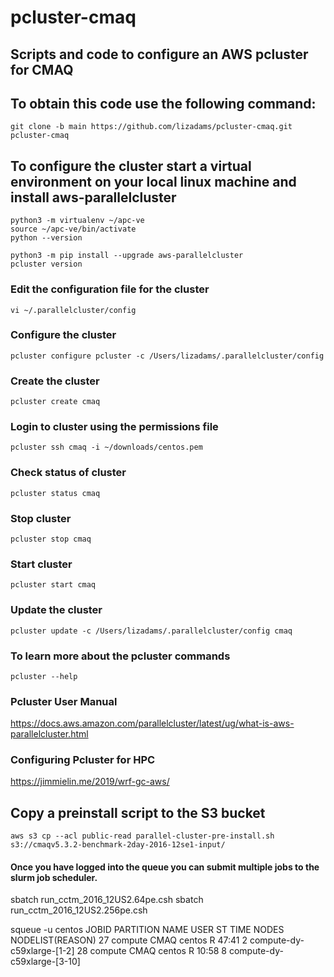 # pcluster-cmaq

## Scripts and code to configure an AWS pcluster for CMAQ

## To obtain this code use the following command:

```
git clone -b main https://github.com/lizadams/pcluster-cmaq.git pcluster-cmaq
```

## To configure the cluster start a virtual environment on your local linux machine and install aws-parallelcluster

```
python3 -m virtualenv ~/apc-ve
source ~/apc-ve/bin/activate
python --version

python3 -m pip install --upgrade aws-parallelcluster
pcluster version
```

### Edit the configuration file for the cluster

```
vi ~/.parallelcluster/config
```

### Configure the cluster

```
pcluster configure pcluster -c /Users/lizadams/.parallelcluster/config
```

### Create the cluster

```
pcluster create cmaq
```

### Login to cluster using the permissions file

```
pcluster ssh cmaq -i ~/downloads/centos.pem
```

### Check status of cluster

```
pcluster status cmaq
```

### Stop cluster

```
pcluster stop cmaq
```

### Start cluster

```
pcluster start cmaq
```

### Update the cluster

```
pcluster update -c /Users/lizadams/.parallelcluster/config cmaq
```

### To learn more about the pcluster commands

```
pcluster --help
```

### Pcluster User Manual
https://docs.aws.amazon.com/parallelcluster/latest/ug/what-is-aws-parallelcluster.html

### Configuring Pcluster for HPC
https://jimmielin.me/2019/wrf-gc-aws/

## Copy a preinstall script to the S3 bucket

```
aws s3 cp --acl public-read parallel-cluster-pre-install.sh s3://cmaqv5.3.2-benchmark-2day-2016-12se1-input/
```

#### Once you have logged into the queue you can submit multiple jobs to the slurm job scheduler.

sbatch run_cctm_2016_12US2.64pe.csh
sbatch run_cctm_2016_12US2.256pe.csh

squeue -u centos
             JOBID PARTITION     NAME     USER ST       TIME  NODES NODELIST(REASON) 
                27   compute     CMAQ   centos  R      47:41      2 compute-dy-c59xlarge-[1-2] 
                28   compute     CMAQ   centos  R      10:58      8 compute-dy-c59xlarge-[3-10] 





